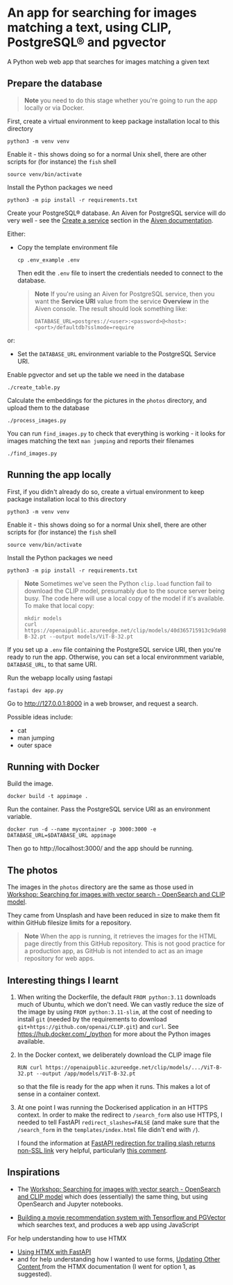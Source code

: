 # An app for searching for images matching a text, using CLIP, PostgreSQL® and pgvector

A Python web web app that searches for images matching a given text

## Prepare the database

> **Note** you need to do this stage whether you're going to run the app
> locally or via Docker.

First, create a virtual environment to keep package installation local to this directory
```shell
python3 -m venv venv
```

Enable it - this shows doing so for a normal Unix shell, there are other
scripts for (for instance) the `fish` shell
```shell
source venv/bin/activate
```

Install the Python packages we need
```shell
python3 -m pip install -r requirements.txt
```

Create your PostgreSQL® database. An Aiven for PostgreSQL service will do very
well - see the [Create a
service](https://aiven.io/docs/products/postgresql/get-started#create-a-service)
section in the [Aiven documentation](https://aiven.io/docs).

Either:

* Copy the template environment file
  ```shell
  cp .env_example .env
  ```
  Then edit the `.env` file to insert the credentials needed to connect to the database.

  > **Note** If you're using an Aiven for PostgreSQL service, then you want the
  **Service URI** value from the service **Overview** in the Aiven console.
  > The result should look something like:
  >
  >     DATABASE_URL=postgres://<user>:<password>@<host>:<port>/defaultdb?sslmode=require
  
or:

* Set the `DATABASE_URL` environment variable to the PostgreSQL Service URI.

Enable pgvector and set up the table we need in the database
```shell
./create_table.py
```

Calculate the embeddings for the pictures in the `photos` directory, and
upload them to the database
```shell
./process_images.py
```

You can run `find_images.py` to check that everything is working - it looks
for images matching the text `man jumping` and reports their filenames
```shell
./find_images.py
```


## Running the app locally

First, if you didn't already do so, create a virtual environment to keep
package installation local to this directory
```shell
python3 -m venv venv
```

Enable it - this shows doing so for a normal Unix shell, there are other
scripts for (for instance) the `fish` shell
```shell
source venv/bin/activate
```

Install the Python packages we need
```shell
python3 -m pip install -r requirements.txt
```

> **Note** Sometimes we've seen the Python `clip.load` function fail to
> download the CLIP model, presumably due to the source server being busy. The
> code here will use a local copy of the model if it's available. To make that
> local copy:
>
>     mkdir models
>     curl https://openaipublic.azureedge.net/clip/models/40d365715913c9da98579312b702a82c18be219cc2a73407c4526f58eba950af/ViT-B-32.pt --output models/ViT-B-32.pt

If you set up a `.env` file containing the PostgreSQL service URI, then you're
ready to run the app. Otherwise, you can set a local environmment variable,
`DATABASE_URL`, to that same URI.

Run the webapp locally using fastapi
```shell
fastapi dev app.py
```

Go to http://127.0.0.1:8000 in a web browser, and request a search.

Possible ideas include:
* cat
* man jumping
* outer space

## Running with Docker

Build the image.
```
docker build -t appimage .
```

Run the container. Pass the PostgreSQL service URI as an environment variable.
```
docker run -d --name mycontainer -p 3000:3000 -e DATABASE_URL=$DATABASE_URL appimage
```

Then go to http://localhost:3000/ and the app should be running.

## The photos

The images in the `photos` directory are the same as those used in [Workshop: Searching for images with vector search - OpenSearch and CLIP model](https://github.com/Aiven-Labs/workshop-multimodal-search-CLIP-OpenSearch).

They came from Unsplash and have been reduced in size to make them fit within
GitHub filesize limits for a repository.

> **Note** When the app is running, it retrieves the images for the HTML page
> directly from this GitHub repository. This is not good practice for a
> production app, as GitHub is not intended to act as an image repository for
> web apps.

## Interesting things I learnt

1. When writing the Dockerfile, the default `FROM python:3.11` downloads much
   of Ubuntu, which we don't need. We can vastly reduce the size of the image
   by using `FROM python:3.11-slim`, at the cost of needing to install `git`
   (needed by the requirements to download
   `git+https://github.com/openai/CLIP.git`) and `curl`. See
   https://hub.docker.com/_/python for more about the Python images available.

2. In the Docker context, we deliberately download the CLIP image file
   ```
   RUN curl https://openaipublic.azureedge.net/clip/models/.../ViT-B-32.pt --output /app/models/ViT-B-32.pt
   ```
   so that the file is ready for the app when it runs. This makes a lot of sense
   in a container context.

3. At one point I was running the Dockerised application in an HTTPS context.
   In order to make the redirect to `/search_form` also use HTTPS, I
   needed to tell FastAPI `redirect_slashes=FALSE` (and make sure that the
   `/search_form` in the `templates/index.html` file didn't end with `/`).

   I found the information at [FastAPI redirection for trailing slash returns
   non-SSL
   link](https://stackoverflow.com/questions/63511413/fastapi-redirection-for-trailing-slash-returns-non-ssl-link)
   very helpful, particularly [this
   comment](https://stackoverflow.com/questions/63511413/fastapi-redirection-for-trailing-slash-returns-non-ssl-link#:~:text=Since%20FastAPI%20version%200.98.0%20the%20framework%20provides%20a%20way%20to%20disable%20the%20redirect%20behaviour%20by%20setting%20the%20redirect_slashes%20parameter%20to%20False%2C%20which%20is%20True%20by%20default.%20This%20works%20for%20the%20whole%20application%20as%20well%20as%20for%20individual%20routers.).


## Inspirations

* The [Workshop: Searching for images with vector search - OpenSearch and CLIP
  model](https://github.com/Aiven-Labs/workshop-multimodal-search-CLIP-OpenSearch)
  which does (essentially) the same thing, but using OpenSearch and Jupyter
  notebooks.

* [Building a movie recommendation system with Tensorflow and
  PGVector](https://github.com/Aiven-Labs/pgvector-tensorflow-movie-recommendations-workshop)
  which searches text, and produces a web app using JavaScript

For help understanding how to use HTMX
* [Using HTMX with FastAPI](https://testdriven.io/blog/fastapi-htmx/)
* and for help understanding how I wanted to use forms, [Updating Other Content
](https://htmx.org/examples/update-other-content/) from the HTMX documentation
(I went for option 1, as suggested).

